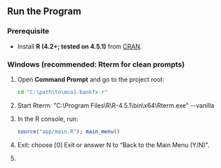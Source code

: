 ## Run the Program

### Prerequisite
- Install **R (4.2+; tested on 4.5.1)** from [CRAN](https://cran.r-project.org/).

### Windows (recommended: Rterm for clean prompts)

1. Open **Command Prompt** and go to the project root:
   ```bat
   cd "C:\path\to\mco1-bankfx-r"


2. Start Rterm: 
"C:\Program Files\R\R-4.5.1\bin\x64\Rterm.exe" --vanilla

3. In the R console, run:
   ```r
   source("app/main.R"); main_menu()

   ```

4. Exit: choose [0] Exit or answer N to “Back to the Main Menu (Y/N)".
5. 
